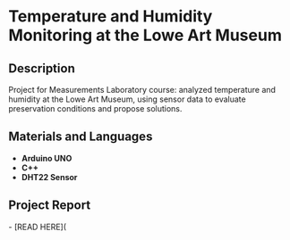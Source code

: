 <h1>Temperature and Humidity Monitoring at the Lowe Art Museum</h1>


<h2>Description</h2>
Project for Measurements Laboratory course: analyzed temperature and humidity at the Lowe Art Museum, using sensor data to evaluate preservation conditions and propose solutions.
<br />


<h2>Materials and Languages</h2>

- <b>Arduino UNO</b> 
- <b>C++</b>
- <b>DHT22 Sensor</b>


<h2>Project Report</h2>
 - [READ HERE](
<!--
 ```diff
- text in red
+ text in green
! text in orange
# text in gray
@@ text in purple (and bold)@@
```
--!>
